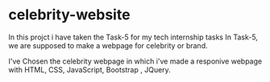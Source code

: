 # celebrity-website
In this projct i have taken the Task-5 for my tech internship tasks
In Task-5, we are supposed to make a webpage for celebrity or brand.

I've Chosen the celebrity webpage in which i've made a responive webpage with HTML, CSS, JavaScript, Bootstrap , JQuery.  
